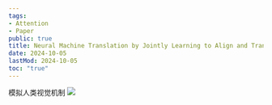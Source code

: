 ```yaml
---
tags:
- Attention
- Paper
public: true
title: Neural Machine Translation by Jointly Learning to Align and Translate
date: 2024-10-05
lastMod: 2024-10-05
toc: "true"
---
```


模拟人类视觉机制
![](https://media.xiang578.com/nlp-attention-plus.png)